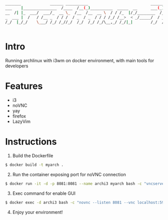 
```bash
_______             ______ __________                            _____________
___    |_______________  /____  /__(_)__________  _____  __      ___(_)_|__  /
__  /| |_  ___/  ___/_  __ \_  /__  /__  __ \  / / /_  |/_/________  /___/_ < 
_  ___ |  /   / /__ _  / / /  / _  / _  / / / /_/ /__>  < _/_____/  / ____/ / 
/_/  |_/_/    \___/ /_/ /_//_/  /_/  /_/ /_/\__,_/ /_/|_|        /_/  /____/  
                                                                              
```
# Intro
Running archlinux with i3wm on docker environment, with main tools for developers

# Features
+ i3
+ noVNC
+ yay
+ firefox
+ LazyVim

# Instructions

1. Build the Dockerfile
```bash
$ docker build -t myarch .
```
2. Run the container exposing port for noVNC connection
```bash
$ docker run -it -d -p 8081:8081 --name archi3 myarch bash -c "vncserver :1"
```
3. Exec command for enable GUI 
```bash
$ docker exec -d archi3 bash -c "novnc --listen 8081 --vnc localhost:5901"
```
4. Enjoy your environment!
